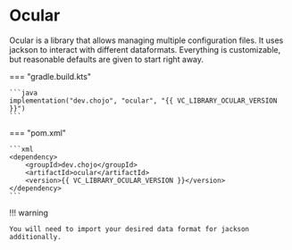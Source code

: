 # Ocular

Ocular is a library that allows managing multiple configuration files. It uses jackson to interact with different dataformats.
Everything is customizable, but reasonable defaults are given to start right away.


=== "gradle.build.kts"

    ```java
    implementation("dev.chojo", "ocular", "{{ VC_LIBRARY_OCULAR_VERSION }}")
    ```

=== "pom.xml"

    ```xml
    <dependency>
        <groupId>dev.chojo</groupId>
        <artifactId>ocular</artifactId>
        <version>{{ VC_LIBRARY_OCULAR_VERSION }}</version>
    </dependency>
    ```

!!! warning

    You will need to import your desired data format for jackson additionally.
